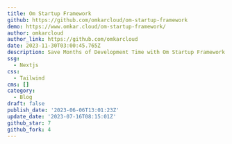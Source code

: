 ```yaml
---
title: Om Startup Framework
github: https://github.com/omkarcloud/om-startup-framework
demo: https://www.omkar.cloud/om-startup-framework/
author: omkarcloud
author_link: https://github.com/omkarcloud
date: 2023-11-30T03:00:45.765Z
description: Save Months of Development Time with Om Startup Framework
ssg:
  - Nextjs
css:
  - Tailwind
cms: []
category:
  - Blog
draft: false
publish_date: '2023-06-06T13:01:23Z'
update_date: '2023-07-16T08:15:01Z'
github_star: 7
github_fork: 4
---
```

